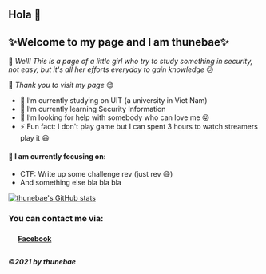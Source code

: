 ## Hola 👋
## ✨Welcome to my page and I am thunebae✨

👧 *Well! This is a page of a little girl who try to study something in security, not easy, but it's all her efforts everyday to gain knowledge* 😕

📧 *Thank you to visit my page* 😊

- 🔭 I’m currently studying on UIT (a university in Viet Nam)
- 🌱 I’m currently learning Security Information
- 🤔 I’m looking for help with somebody who can love me 😝
- ⚡ Fun fact: I don't play game but I can spent 3 hours to watch streamers play it 	😃

#### 🤔 I am currently focusing on:
* CTF: Write up some challenge rev (just rev 😅)
* And something else bla bla bla

[![thunebae's GitHub stats](https://github-profile-summary-cards.vercel.app/api/cards/profile-details?username=thunebae&theme=monokai)](https://github.com/vn7n24fzkq/github-profile-summary-cards)



### You can contact me via:
#### <img src="https://edent.github.io/SuperTinyIcons/images/svg/facebook.svg" width="16" />  [Facebook](fb.com/thune.serein)
##
##### ©2021 by thunebae
<!-- --!>
